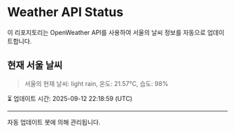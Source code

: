 
# Weather API Status

이 리포지토리는 OpenWeather API를 사용하여 서울의 날씨 정보를 자동으로 업데이트합니다.

## 현재 서울 날씨
> 서울의 현재 날씨: light rain, 온도: 21.57°C, 습도: 98%

⏳ 업데이트 시간: 2025-09-12 22:18:59 (UTC)

---
자동 업데이트 봇에 의해 관리됩니다.
